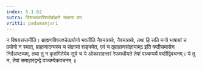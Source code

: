 ```yaml
---
index: 5.1.62
sutra: त्रिंशच्चत्वारिंशतोर्ब्राह्मणे संज्ञायां डण्
vritti: padamanjari
---
```


 न विषयसप्तमीति। ब्राह्मणविषयश्चेत्प्रयोगो भवतीति नैवमत्रार्थः, नैवमत्रार्थः, तथा हि सति मन्त्रे भाषायां च प्रयोगो न स्यात्, ब्राह्मणादन्यस्य च संज्ञायां शङ्क्येत, एवं च ठ्ब्राह्मणसंज्ञायाम्ऽ इति षष्ठीसमासेन निर्देअष्टव्यम्, तथा तु न कृतमितेयेव सूत्रे च ये ओकारादन्तरं रेफमधीयते तेषां पञ्चम्यर्ये षष्ठीद्विवचनम्। ये तु न, तेषां समाहारद्वन्द्वे पञ्चम्येकवचनम् ॥